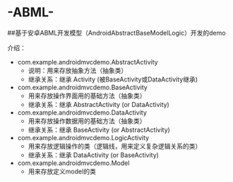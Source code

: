 # -ABML-
##基于安卓ABML开发模型（AndroidAbstractBaseModelLogic）开发的demo

介绍：
*  com.example.androidmvcdemo.AbstractActivity 
    + 说明：用来存放抽象方法（抽象类）
    - 继承关系：继承 Activity (被BaseActivity或DataActivity继承)
*  com.example.androidmvcdemo.BaseActivity 
    + 用来存放操作界面用的基础方法（抽象类）
    - 继承关系：继承 AbstractActivity (or DataActivity)   
*  com.example.androidmvcdemo.DataActivity 
    + 用来存放操作数据用的基础方法（抽象类）
    - 继承关系：继承 BaseActivity (or AbstractActivity)
*  com.example.androidmvcdemo.LogicActivity
    + 用来存放逻辑操作的类（逻辑线，用来定义复杂逻辑关系的类）
    - 继承关系：继承 DataActivity (or BaseActivity)
*  com.example.androidmvcdemo.Model
     + 用来存放定义model的类
